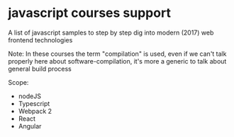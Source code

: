 # javascript courses support
A list of javascript samples to step by step dig into modern (2017) web frontend technologies

Note: In these courses the term "compilation" is used, even if we can't talk properly here about software-compilation, it's more a generic to talk about general build process

Scope:
 - nodeJS
 - Typescript
 - Webpack 2
 - React
 - Angular
 
